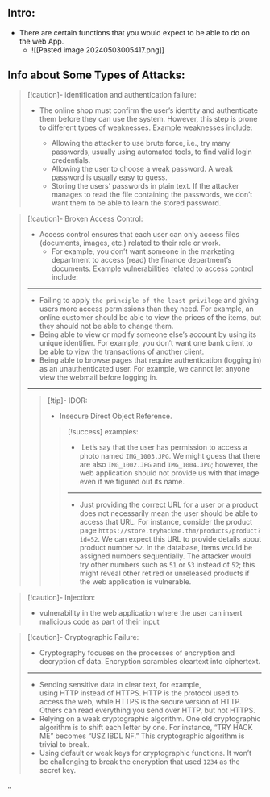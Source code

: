 ## Intro:

- There are certain functions that you would expect to be able to do on the web App.
	-  ![[Pasted image 20240503005417.png]]


## Info about Some Types of Attacks:

>[!caution]- identification and authentication failure:
>- The online shop must confirm the user’s identity and authenticate them before they can use the system. However, this step is prone to different types of weaknesses. Example weaknesses include:
>
>	- Allowing the attacker to use brute force, i.e., try many passwords, usually using automated tools, to find valid login credentials.
>	- Allowing the user to choose a weak password. A weak password is usually easy to guess.
>	- Storing the users’ passwords in plain text. If the attacker manages to read the file containing the passwords, we don’t want them to be able to learn the stored password.

>[!caution]- Broken Access Control:
>- Access control ensures that each user can only access files (documents, images, etc.) related to their role or work.
>	- For example, you don’t want someone in the marketing department to access (read) the finance department’s documents. Example vulnerabilities related to access control include:
>---
>- Failing to apply `the principle of the least privilege` and giving users more access permissions than they need. For example, an online customer should be able to view the prices of the items, but they should not be able to change them.
>- Being able to view or modify someone else’s account by using its unique identifier. For example, you don’t want one bank client to be able to view the transactions of another client.
>- Being able to browse pages that require authentication (logging in) as an unauthenticated user. For example, we cannot let anyone view the webmail before logging in.
>---
>>[!tip]- IDOR:
>>- Insecure Direct Object Reference.
>>
>>>[!success] examples:
>>>-  Let’s say that the user has permission to access a photo named `IMG_1003.JPG`. We might guess that there are also `IMG_1002.JPG` and `IMG_1004.JPG`; however, the web application should not provide us with that image even if we figured out its name.
>>>---
>>>- Just providing the correct URL for a user or a product does not necessarily mean the user should be able to access that URL. For instance, consider the product page `https://store.tryhackme.thm/products/product?id=52`. We can expect this URL to provide details about product number `52`. In the database, items would be assigned numbers sequentially. The attacker would try other numbers such as `51` or `53` instead of `52`; this might reveal other retired or unreleased products if the web application is vulnerable.
>>
>>

>[!caution]- Injection:
>- vulnerability in the web application where the user can insert malicious code as part of their input

>[!caution]- Cryptographic Failure:
>- Cryptography focuses on the processes of encryption and decryption of data. Encryption scrambles cleartext into ciphertext.
>---
>- Sending sensitive data in clear text, for example, using HTTP instead of HTTPS. HTTP is the protocol used to access the web, while HTTPS is the secure version of HTTP. Others can read everything you send over HTTP, but not HTTPS.
>- Relying on a weak cryptographic algorithm. One old cryptographic algorithm is to shift each letter by one. For instance, “TRY HACK ME” becomes “USZ IBDL NF.” This cryptographic algorithm is trivial to break.
>- Using default or weak keys for cryptographic functions. It won’t be challenging to break the encryption that used `1234` as the secret key.

..